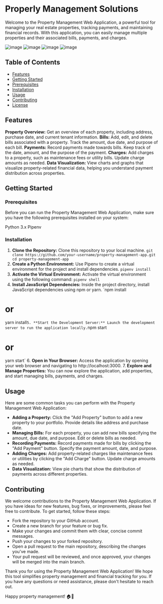# Properly Management Solutions

Welcome to the Property Management Web Application, a powerful tool for managing your real estate properties, tracking payments, and maintaining financial records. With this application, you can easily manage multiple properties and their associated bills, payments, and charges.

![image](https://github.com/jpreuven/capstone/assets/74999391/23b82633-b9fd-4caf-bb04-31c6411b68fe)
![image](https://github.com/jpreuven/capstone/assets/74999391/aa3d04e4-a1fb-4361-8858-e994fea39289)
![image](https://github.com/jpreuven/capstone/assets/74999391/356e9b2b-bdd0-4f1b-8c1d-7e9df0fbf070)
![image](https://github.com/jpreuven/capstone/assets/74999391/8cc0189d-5782-4514-a502-218a0e4231c3)

## Table of Contents

- [Features](#features)
- [Getting Started](#getting-started)
- [Prerequisites](#prerequisites)
- [Installation](#installation)
- [Usage](#usage)
- [Contributing](#contributing)
- [License](#license)

## Features
**Property Overview:** Get an overview of each property, including address, purchase date, and current tenant information.
**Bills:** Add, edit, and delete bills associated with a property. Track the amount, due date, and purpose of each bill.
**Payments:** Record payments made towards bills. Keep track of the date, amount, and the purpose of the payment.
**Charges:** Add charges to a property, such as maintenance fees or utility bills. Update charge amounts as needed.
**Data Visualization:** View charts and graphs that visualize property-related financial data, helping you understand payment distribution across properties.

## Getting Started
### Prerequisites
Before you can run the Property Management Web Application, make sure you have the following prerequisites installed on your system:

Python 3.x
Pipenv

### Installation
1. **Clone the Repository:** Clone this repository to your local machine.
`git clone https://github.com/your-username/property-management-app.git
cd property-management-app`
2. **Create a Python Environment:** Use Pipenv to create a virtual environment for the project and install dependencies.
`pipenv install`
3. **Activate the Virtual Environment:** Activate the virtual environment using the following command:
`pipenv shell`
4. **Install JavaScript Dependencies:** Inside the project directory, install JavaScript dependencies using npm or yarn.
`npm install
# or
yarn install`
5. **Start the Development Server:** Launch the development server to run the application locally.
`npm start
# or
yarn start`
6. **Open in Your Browser:** Access the application by opening your web browser and navigating to http://localhost:3000.
7. **Explore and Manage Properties:** You can now explore the application, add properties, and start managing bills, payments, and charges.

## Usage
Here are some common tasks you can perform with the Property Management Web Application: 
- **Adding a Property:** Click the "Add Property" button to add a new property to your portfolio. Provide details like address and purchase date.
- **Managing Bills:** For each property, you can add new bills specifying the amount, due date, and purpose. Edit or delete bills as needed.
- **Recording Payments:** Record payments made for bills by clicking the "Add Payment" button. Specify the payment amount, date, and purpose.
- **Adding Charges:** Add property-related charges like maintenance fees or utilities by clicking the "Add Charge" button. Update charge amounts as needed.
- **Data Visualization:** View pie charts that show the distribution of payments across different properties.

## Contributing
We welcome contributions to the Property Management Web Application. If you have ideas for new features, bug fixes, or improvements, please feel free to contribute. To get started, follow these steps:
- Fork the repository to your GitHub account.
- Create a new branch for your feature or bug fix.
- Make your changes and commit them with clear, concise commit messages.
- Push your changes to your forked repository.
- Open a pull request to the main repository, describing the changes you've made.
- Your pull request will be reviewed, and once approved, your changes will be merged into the main branch.

Thank you for using the Property Management Web Application! We hope this tool simplifies property management and financial tracking for you. If you have any questions or need assistance, please don't hesitate to reach out.

Happy property management! 🏠💼

